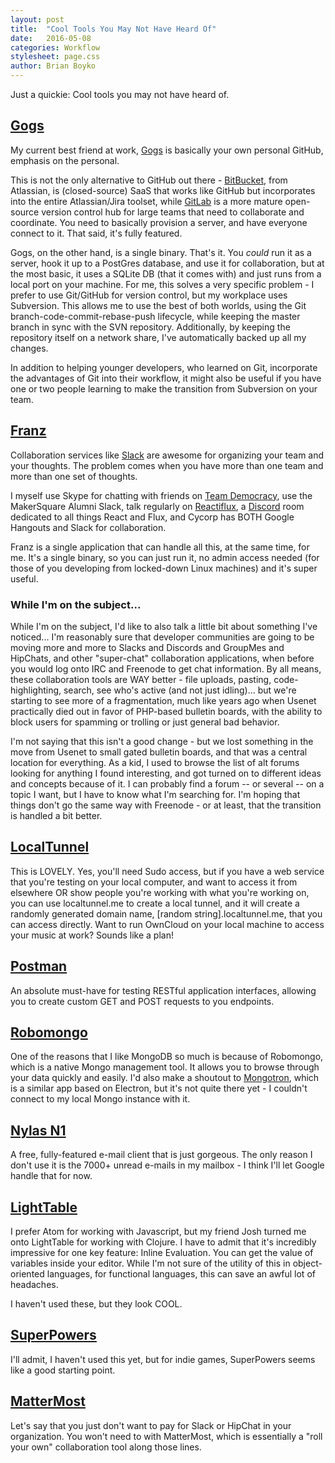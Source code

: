 ```yaml
---
layout: post
title:  "Cool Tools You May Not Have Heard Of"
date:   2016-05-08
categories: Workflow
stylesheet: page.css
author: Brian Boyko
---
```


Just a quickie: Cool tools you may not have heard of.

## [Gogs](https://gogs.io/)

My current best friend at work, [Gogs](https://gogs.io/) is basically your own personal GitHub, emphasis on the personal.

This is not the only alternative to GitHub out there - [BitBucket](https://bitbucket.org/), from Atlassian, is (closed-source) SaaS that works like GitHub but incorporates into the entire Atlassian/Jira toolset, while [GitLab](https://about.gitlab.com/) is a more mature open-source version control hub for large teams that need to collaborate and coordinate.  You need to basically provision a server, and have everyone connect to it. That said, it's fully featured.

Gogs, on the other hand, is a single binary. That's it. You *could* run it as a server, hook it up to a PostGres database, and use it for collaboration, but at the most basic, it uses a SQLite DB (that it comes with) and just runs from a local port on your machine.  For me, this solves a very specific problem - I prefer to use Git/GitHub for version control, but my workplace uses Subversion.  This allows me to use the best of both worlds, using the Git branch-code-commit-rebase-push lifecycle, while keeping the master branch in sync with the SVN repository. Additionally, by keeping the repository itself on a network share, I've automatically backed up all my changes.  

In addition to helping younger developers, who learned on Git, incorporate the advantages of Git into their workflow, it might also be useful if you have one or two people learning to make the transition from Subversion on your team.

## [Franz](http://meetfranz.com/)

Collaboration services like [Slack](https://slack.com/) are awesome for organizing your team and your thoughts. The problem comes when you have more than one team and more than one set of thoughts.

I myself use Skype for chatting with friends on [Team Democracy](http://www.teamdemocracy.us/), use the MakerSquare Alumni Slack, talk regularly on [Reactiflux](http://www.reactiflux.com/), a [Discord](https://discordapp.com/) room dedicated to all things React and Flux, and Cycorp has BOTH Google Hangouts and Slack for collaboration.

Franz is a single application that can handle all this, at the same time, for me.  It's a single binary, so you can just run it, no admin access needed (for those of you developing from locked-down Linux machines) and it's super useful.

### While I'm on the subject...

While I'm on the subject, I'd like to also talk a little bit about something I've noticed... I'm reasonably sure that developer communities are going to be moving more and more to Slacks and Discords and GroupMes and HipChats, and other "super-chat" collaboration applications, when before you would log onto IRC and Freenode to get chat information.  By all means, these collaboration tools are WAY better - file uploads, pasting, code-highlighting, search, see who's active (and not just idling)... but we're starting to see more of a fragmentation, much like years ago when Usenet practically died out in favor of PHP-based bulletin boards, with the ability to block users for spamming or trolling or just general bad behavior.  

I'm not saying that this isn't a good change - but we lost something in the move from Usenet to small gated bulletin boards, and that was a central location for everything.  As a kid, I used to browse the list of alt forums looking for anything I found interesting, and got turned on to different ideas and concepts because of it.  I can probably find a forum -- or several -- on a topic I want, but I have to know what I'm searching for.  I'm hoping that things don't go the same way with Freenode - or at least, that the transition is handled a bit better.  

## [LocalTunnel](http://localtunnel.me/)

This is LOVELY.  Yes, you'll need Sudo access, but if you have a web service that you're testing on your local computer, and want to access it from elsewhere OR show people you're working with what you're working on, you can use localtunnel.me to create a local tunnel, and it will create a randomly generated domain name, [random string].localtunnel.me, that you can access directly.  Want to run OwnCloud on your local machine to access your music at work?  Sounds like a plan!  

## [Postman](https://www.getpostman.com/)

An absolute must-have for testing RESTful application interfaces, allowing you to create custom GET and POST requests to you endpoints.

## [Robomongo](https://robomongo.org/)

One of the reasons that I like MongoDB so much is because of Robomongo, which is a native Mongo management tool. It allows you to browse through your data quickly and easily.  I'd also make a shoutout to [Mongotron](http://mongotron.io/#/), which is a similar app based on Electron, but it's not quite there yet - I couldn't connect to my local Mongo instance with it.  

## [Nylas N1](https://invite.nylas.com/download/)

A free, fully-featured e-mail client that is just gorgeous.  The only reason I don't use it is the 7000+ unread e-mails in my mailbox - I think I'll let Google handle that for now.

## [LightTable](http://lighttable.com/)

I prefer Atom for working with Javascript, but my friend Josh turned me onto LightTable for working with Clojure. I have to admit that it's incredibly impressive for one key feature: Inline Evaluation.  You can get the value of variables inside your editor. While I'm not sure of the utility of this in object-oriented languages, for functional languages, this can save an awful lot of headaches.

I haven't used these, but they look COOL.

## [SuperPowers](http://superpowers-html5.com/index.en.html)

I'll admit, I haven't used this yet, but for indie games, SuperPowers seems like a good starting point.

## [MatterMost](https://www.mattermost.org/)

Let's say that you just don't want to pay for Slack or HipChat in your organization.  You won't need to with MatterMost, which is essentially a "roll your own" collaboration tool along those lines.
